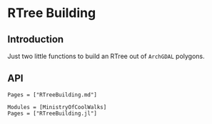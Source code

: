 # RTree Building
## Introduction
Just two little functions to build an RTree out of `ArchGDAL` polygons.

## API

```@index
Pages = ["RTreeBuilding.md"]
```

```@autodocs
Modules = [MinistryOfCoolWalks]
Pages = ["RTreeBuilding.jl"]
```